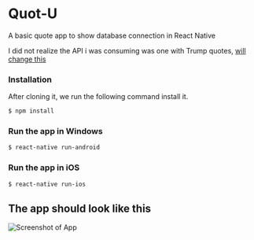 # Quot-U
A basic quote app to show database connection in React Native

I did not realize the API i was consuming was one with Trump quotes, [will change this](https://github.com/malgamves/Quot-U/issues/2)

### Installation
After cloning it, we run the following command install it.

```sh
$ npm install
```

### Run the app in Windows

```sh
$ react-native run-android
```

### Run the app in iOS

```sh
$ react-native run-ios
```

## The app should look like this 
![Screenshot of App](blob:https://imgur.com/bf43869f-2a79-47c0-a2c9-f87767d6e4d4)
